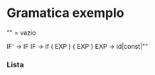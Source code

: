 # Gramatica exemplo

"" = vazio

IF' -> IF
IF -> if ( EXP ) { EXP }
EXP -> id|const|""

### Lista





